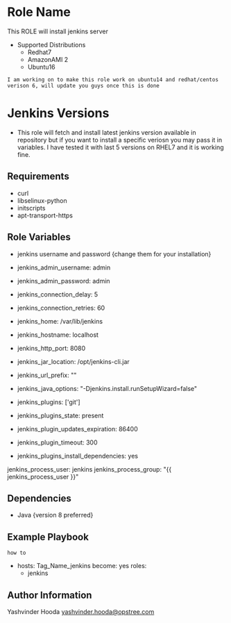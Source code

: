 Role Name
=========

This ROLE will install jenkins server 
- Supported Distributions
  * Redhat7
  * AmazonAMI 2
  * Ubuntu16

```I am working on to make this role work on ubuntu14 and redhat/centos verison 6, will update you guys once this is done ```

Jenkins Versions
=========

- This role will fetch and install latest jenkins version available in repository but if you want to install a specific veriosn you may pass it in variables. I have tested it with last 5 versions on RHEL7 and it is working fine.


Requirements
------------

* curl
* libselinux-python
* initscripts
* apt-transport-https


Role Variables
--------------

- jenkins username and password {change them for your installation}
* jenkins_admin_username: admin
* jenkins_admin_password: admin

* jenkins_connection_delay: 5
* jenkins_connection_retries: 60
* jenkins_home: /var/lib/jenkins
* jenkins_hostname: localhost
* jenkins_http_port: 8080
* jenkins_jar_location: /opt/jenkins-cli.jar
* jenkins_url_prefix: ""
* jenkins_java_options: "-Djenkins.install.runSetupWizard=false"

* jenkins_plugins: ['git']
* jenkins_plugins_state: present
* jenkins_plugin_updates_expiration: 86400
* jenkins_plugin_timeout: 300
* jenkins_plugins_install_dependencies: yes

jenkins_process_user: jenkins
jenkins_process_group: "{{ jenkins_process_user }}"

Dependencies
------------

- Java {version 8 preferred}

Example Playbook
----------------

```how to```

- hosts: Tag_Name_jenkins
  become: yes
  roles:
    - jenkins

Author Information
------------------

Yashvinder Hooda
yashvinder.hooda@opstree.com


